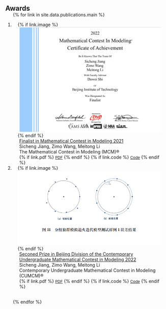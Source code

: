 <h2 id="publications" style="margin: 2px 0px -15px;">Awards</h2>

<div class="publications">
<ol class="bibliography">

{% for link in site.data.publications.main %}

<li>
<div class="pub-row">
  <div class="col-sm-3 abbr" style="position: relative;padding-right: 15px;padding-left: 15px;">
    {% if link.image %} 
      <img src="/assets/img/meisai.png" class="teaser img-fluid z-depth-1" style="width=100;height=40%">
    {% endif %}
  </div>
  <div class="col-sm-9" style="position: relative;padding-right: 15px;padding-left: 20px;">
      <div class="title"><a href="{{ link.pdf }}">Finalist in Mathematical Contest in Modeling 2021</a></div>
      <div class="author">Sicheng Jiang, Zimo Wang, Meitong Li</div>
      <div class="periodical">
        <a herf="https://www.comap.com/contests/mcm-icm">The Mathematical Contest in Modeling (MCM)® </a>
      </div>
    <div class="links">
    {% if link.pdf %} 
      <a href="https://www.comap-math.com/mcm/2022Certs/2203036.pdf" class="btn btn-sm z-depth-0" role="button" target="_blank" style="font-size:12px;">PDF</a>
    {% endif %}
    {% if link.code %} 
      <a href="https://www.comap-math.com/mcm/2022Certs/2203036.pdf" class="btn btn-sm z-depth-0" role="button" target="_blank" style="font-size:12px;">Code</a>
    {% endif %}
    </div>
  </div>
</div>
</li>

<li>
<div class="pub-row">
  <div class="col-sm-3 abbr" style="position: relative;padding-right: 15px;padding-left: 15px;">
    {% if link.image %} 
      <img src="/assets/img/guosai.png" class="teaser img-fluid z-depth-1" style="width=100;height=40%">
    {% endif %}
  </div>
  <div class="col-sm-9" style="position: relative;padding-right: 15px;padding-left: 20px;">
      <div class="title"><a href="{{ link.pdf }}">Seconed Prize in Beijing Division of the Contemporary Undergraduate Mathematical Contest in Modeling 2022</a></div>
      <div class="author">Sicheng Jiang, Zimo Wang, Meitong Li</div>
      <div class="periodical">
        <a herf="http://www.mcm.edu.cn/">Contemporary Undergraduate Mathematical Contest in Modeling (CUMCM)® </a>
      </div>
    <div class="links">
    {% if link.pdf %} 
      <a href="https://www.comap-math.com/mcm/2022Certs/2203036.pdf" class="btn btn-sm z-depth-0" role="button" target="_blank" style="font-size:12px;">PDF</a>
    {% endif %}
    {% if link.code %} 
      <a href="https://www.comap-math.com/mcm/2022Certs/2203036.pdf" class="btn btn-sm z-depth-0" role="button" target="_blank" style="font-size:12px;">Code</a>
    {% endif %}
    </div>
  </div>
</div>
</li>




<br>

{% endfor %}

</ol>
</div>

